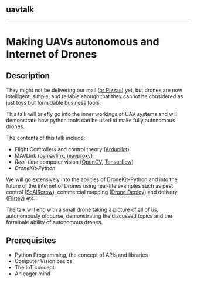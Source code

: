## uavtalk
----------

# Making UAVs autonomous and Internet of Drones

## Description

They might not be delivering our mail ([or Pizzas][1]) yet, but drones are now intelligent, simple, and reliable enough that they cannot be considered as just toys but formidable business tools.

This talk will briefly go into the inner workings of UAV systems and will demonstrate how python tools can be used to make fully autonomous drones.

The contents of this talk include:

 - Flight Controllers and control theory ([Ardupilot][2])
 - MAVLink ([pymavlink][3], [mavproxy][4])
 - _Real-time_ computer vision ([OpenCV][5], [Tensorflow][6])
 - _DroneKit-Python_

We will go extensively into the abilities of DroneKit-Python and into the future of the Internet of Drones using real-life examples such as pest control ([ScAIRcrow][7]), 
commercial mapping ([Drone Deploy][8]) and delivery ([Flirtey][9]) etc.

The talk will end with a small drone taking a picture of all of us, autonomously ofcourse, demonstrating the discussed topics and the formibale ability of autonomous drones.


  [1]: https://www.dominos.com.au/inside-dominos/media/november-2016-pizza-by-drone-a-reality-with-world-first-customer-deliveries-in-new-zealand
  [2]: http://ardupilot.org/
  [3]: https://pypi.org/project/pymavlink/
  [4]: https://github.com/ArduPilot/MAVProxy
  [5]: https://pypi.org/project/opencv-python/
  [6]: https://github.com/tensorflow/models/tree/master/research/object_detection
  [7]: http://scaircrow.com/
  [8]: https://www.dronedeploy.com/
  [9]: https://www.flirtey.com/
  
## Prerequisites
 - Python Programming, the concept of APIs and libraries
 - Computer Vision basics
 - The IoT concept
 - An eager mind
